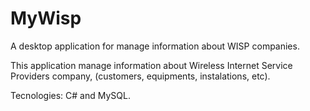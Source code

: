 # MyWisp
A desktop application for manage information about WISP companies.

This application manage information about Wireless Internet Service Providers company, (customers, equipments, instalations, etc).

Tecnologies: C# and MySQL.
